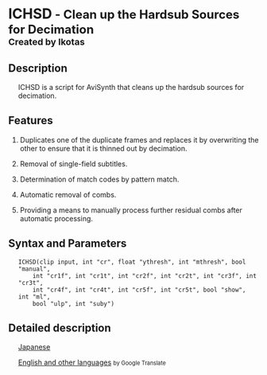 # ICHSD<font size=5> - Clean up the Hardsub Sources for Decimation</font><br><font size=4>Created by Ikotas</font>

## Description
<div style=padding-left:20px>

ICHSD is a script for AviSynth that cleans up the hardsub sources for decimation.
</div>

## Features

1. Duplicates one of the duplicate frames and replaces it by overwriting the other to ensure that it is thinned out by decimation.

2. Removal of single-field subtitles.

3. Determination of match codes by pattern match.

4. Automatic removal of combs.

5. Providing a means to manually process further residual combs after automatic processing.

## Syntax and Parameters
<div style=padding-left:20px>

    ICHSD(clip input, int "cr", float "ythresh", int "mthresh", bool "manual",
        int "cr1f", int "cr1t", int "cr2f", int "cr2t", int "cr3f", int "cr3t",
        int "cr4f", int "cr4t", int "cr5f", int "cr5t", bool "show", int "ml",
        bool "ulp", int "suby")
</div>

## Detailed description
<div style=padding-left:20px>

[Japanese](https://ikotas.github.io/ICHSD/)

[English and other languages](https://ikotas-github-io.translate.goog/ICHSD/?_x_tr_sl=ja&_x_tr_tl=en&_x_tr_hl=en) <span style="font-size:80%;">by Google Translate</span>
</div>
